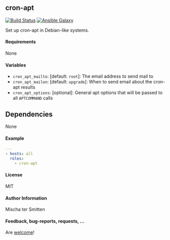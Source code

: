 ## cron-apt

[![Build Status](https://travis-ci.org/Oefenweb/ansible-cron-apt.svg?branch=master)](https://travis-ci.org/Oefenweb/ansible-cron-apt) [![Ansible Galaxy](http://img.shields.io/badge/ansible--galaxy-cron--apt-blue.svg)](https://galaxy.ansible.com/list#/roles/1416)

Set up cron-apt in Debian-like systems.

#### Requirements

None

#### Variables

* `cron_apt_mailto`: [default: `root`]: The email address to send mail to
* `cron_apt_mailon`: [default: `upgrade`]: When to send email about the cron-apt results
* `cron_apt_options`: [optional]: General apt options that will be passed to all `APTCOMMAND` calls

## Dependencies

None

#### Example

```yaml
---
- hosts: all
  roles:
    - cron-apt
```

#### License

MIT

#### Author Information

Mischa ter Smitten

#### Feedback, bug-reports, requests, ...

Are [welcome](https://github.com/Oefenweb/ansible-cron-apt/issues)!
